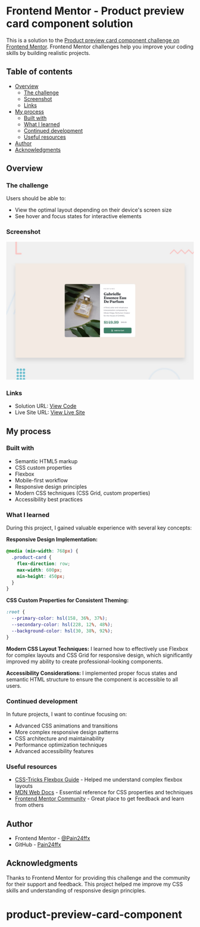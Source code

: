 # Frontend Mentor - Product preview card component solution

This is a solution to the [Product preview card component challenge on Frontend Mentor](https://www.frontendmentor.io/challenges/product-preview-card-component-GO7UmttRfa). Frontend Mentor challenges help you improve your coding skills by building realistic projects.

## Table of contents

- [Overview](#overview)
  - [The challenge](#the-challenge)
  - [Screenshot](#screenshot)
  - [Links](#links)
- [My process](#my-process)
  - [Built with](#built-with)
  - [What I learned](#what-i-learned)
  - [Continued development](#continued-development)
  - [Useful resources](#useful-resources)
- [Author](#author)
- [Acknowledgments](#acknowledgments)

## Overview

### The challenge

Users should be able to:

- View the optimal layout depending on their device's screen size
- See hover and focus states for interactive elements

### Screenshot

![](./design/desktop-preview.jpg)

### Links

- Solution URL: [View Code](github.com/Rtobdowu-570/product-preview-card-component)
- Live Site URL: [View Live Site](https://your-live-site-url.com)

## My process

### Built with

- Semantic HTML5 markup
- CSS custom properties
- Flexbox
- Mobile-first workflow
- Responsive design principles
- Modern CSS techniques (CSS Grid, custom properties)
- Accessibility best practices

### What I learned

During this project, I gained valuable experience with several key concepts:

**Responsive Design Implementation:**
```css
@media (min-width: 768px) {
  .product-card {
    flex-direction: row;
    max-width: 600px;
    min-height: 450px;
  }
}
```

**CSS Custom Properties for Consistent Theming:**
```css
:root {
  --primary-color: hsl(158, 36%, 37%);
  --secondary-color: hsl(228, 12%, 48%);
  --background-color: hsl(30, 38%, 92%);
}
```

**Modern CSS Layout Techniques:**
I learned how to effectively use Flexbox for complex layouts and CSS Grid for responsive design, which significantly improved my ability to create professional-looking components.

**Accessibility Considerations:**
I implemented proper focus states and semantic HTML structure to ensure the component is accessible to all users.

### Continued development

In future projects, I want to continue focusing on:

- Advanced CSS animations and transitions
- More complex responsive design patterns
- CSS architecture and maintainability
- Performance optimization techniques
- Advanced accessibility features

### Useful resources

- [CSS-Tricks Flexbox Guide](https://css-tricks.com/snippets/css/a-guide-to-flexbox/) - Helped me understand complex flexbox layouts
- [MDN Web Docs](https://developer.mozilla.org/en-US/docs/Web/CSS) - Essential reference for CSS properties and techniques
- [Frontend Mentor Community](https://www.frontendmentor.io/community) - Great place to get feedback and learn from others

## Author

- Frontend Mentor - [@Pain24ffx](https://www.frontendmentor.io/profile/Pain24ffx)
- GitHub - [Pain24ffx](https://github.com/Rtobdowu-570)

## Acknowledgments

Thanks to Frontend Mentor for providing this challenge and the community for their support and feedback. This project helped me improve my CSS skills and understanding of responsive design principles.
# product-preview-card-component
